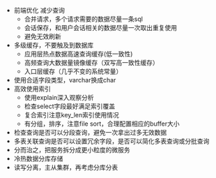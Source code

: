 - 前端优化 减少查询
	- 合并请求，多个请求需要的数据尽量一条sql
	- 会话保存，和用户会话相关的数据尽量一次取出重复使用
	- 避免无效刷新
- 多级缓存，不要触及到数据库
	- 应用层热点数据高速查询缓存(低一致性)
	- 高频查询大数据量镜像缓存（双写高一致性缓存）
	- 入口层缓存（几乎不变的系统常量）
- 使用合适字段类型，varchar换成char
- 高效使用索引
	- 使用explain深入观察分析
	- 检查select字段最好满足索引覆盖
	- 复合索引注意key_len索引使用情况
	- 有分组，排序，注意file sort，合理配置相应的buffer大小
- 检查查询是否可以分段查询，避免一次拿出过多无效数据
- 多表关联查询是否可以设置冗余字段，是否可以简化多表查询或分批查询
- 分而治之，把服务拆分成更小粒度的微服务
- 冷热数据分库存储
- 读写分离，主从集群，再考虑分库分表
